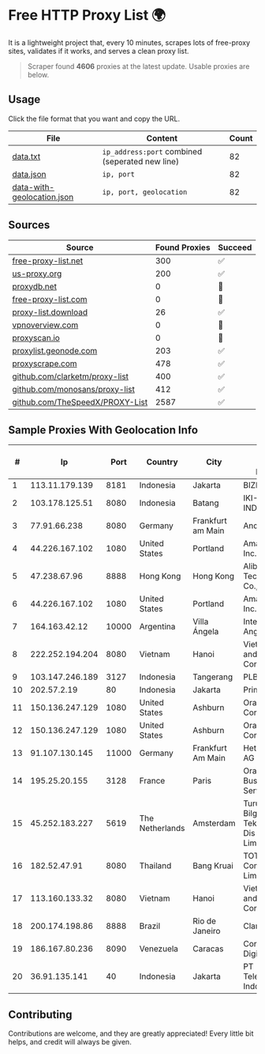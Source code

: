 
# Free HTTP Proxy List 🌍

It is a lightweight project that, every 10 minutes, scrapes lots of free-proxy sites, validates if it works, and serves a clean proxy list.


> Scraper found **4606** proxies at the latest update. Usable proxies are below.

## Usage

Click the file format that you want and copy the URL.


|File|Content|Count|
|----|-------|-----|
|[data.txt](https://raw.githubusercontent.com/themiralay/Proxy-List-World/master/data.txt)|`ip_address:port` combined (seperated new line)|82|
|[data.json](https://raw.githubusercontent.com/themiralay/Proxy-List-World/master/data.json)|`ip, port`|82|
|[data-with-geolocation.json](https://raw.githubusercontent.com/themiralay/Proxy-List-World/master/data-with-geolocation.json)|`ip, port, geolocation`|82|

## Sources

|Source|Found Proxies|Succeed|
|------|-------------|-------|
|[free-proxy-list.net](https://free-proxy-list.net)|300|✅|
|[us-proxy.org](https://www.us-proxy.org)|200|✅|
|[proxydb.net](http://proxydb.net)|0|🚫|
|[free-proxy-list.com](https://free-proxy-list.com/?page=&port=&type%5B%5D=http&type%5B%5D=https&up_time=0&search=Search)|0|🚫|
|[proxy-list.download](https://www.proxy-list.download/HTTP)|26|✅|
|[vpnoverview.com](https://vpnoverview.com/privacy/anonymous-browsing/free-proxy-servers)|0|🚫|
|[proxyscan.io](https://www.proxyscan.io)|0|🚫|
|[proxylist.geonode.com](https://proxylist.geonode.com/api/proxy-list?limit=300&page=1&sort_by=lastChecked&sort_type=desc&protocols=http,https)|203|✅|
|[proxyscrape.com](https://api.proxyscrape.com/v2/?request=displayproxies&protocol=http&timeout=10000&country=all&ssl=all&anonymity=all)|478|✅|
|[github.com/clarketm/proxy-list](https://raw.githubusercontent.com/clarketm/proxy-list/master/proxy-list-raw.txt)|400|✅|
|[github.com/monosans/proxy-list](https://raw.githubusercontent.com/monosans/proxy-list/main/proxies/http.txt)|412|✅|
|[github.com/TheSpeedX/PROXY-List](https://raw.githubusercontent.com/TheSpeedX/PROXY-List/master/http.txt)|2587|✅|


## Sample Proxies With Geolocation Info

|#|Ip|Port|Country|City|Internet Service Provider|
|-|--|----|-------|----|-------------------------|
|1|113.11.179.139|8181|Indonesia|Jakarta|BIZNET|
|2|103.178.125.51|8080|Indonesia|Batang|IKI-INDONESIA|
|3|77.91.66.238|8080|Germany|Frankfurt am Main|Andrii Hrosh|
|4|44.226.167.102|1080|United States|Portland|Amazon.com, Inc.|
|5|47.238.67.96|8888|Hong Kong|Hong Kong|Alibaba (US) Technology Co., Ltd.|
|6|44.226.167.102|1080|United States|Portland|Amazon.com, Inc.|
|7|164.163.42.12|10000|Argentina|Villa Ángela|Interret Villa Angela SRL|
|8|222.252.194.204|8080|Vietnam|Hanoi|VietNam Post and Telecom Corporation|
|9|103.147.246.189|3127|Indonesia|Tangerang|PLBNET|
|10|202.57.2.19|80|Indonesia|Jakarta|Primanet - ISP|
|11|150.136.247.129|1080|United States|Ashburn|Oracle Corporation|
|12|150.136.247.129|1080|United States|Ashburn|Oracle Corporation|
|13|91.107.130.145|11000|Germany|Frankfurt Am Main|Hetzner Online AG|
|14|195.25.20.155|3128|France|Paris|Orange Business Services|
|15|45.252.183.227|5619|The Netherlands|Amsterdam|Turunc Smart Bilgisayar Teknoloji Ve Dis Ticaret Limited Sirketi|
|16|182.52.47.91|8080|Thailand|Bang Kruai|TOT Public Company Limited|
|17|113.160.133.32|8080|Vietnam|Hanoi|VietNam Post and Telecom Corporation|
|18|200.174.198.86|8888|Brazil|Rio de Janeiro|Claro S.A|
|19|186.167.80.236|8090|Venezuela|Caracas|Corporacion Digitel C.A|
|20|36.91.135.141|40|Indonesia|Jakarta|PT Telekomunikasi Indonesia|



## Contributing

Contributions are welcome, and they are greatly appreciated! Every
little bit helps, and credit will always be given.

